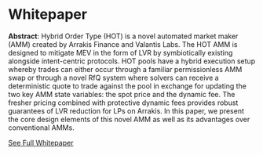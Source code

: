 # Whitepaper

**Abstract**: Hybrid Order Type (HOT) is a novel automated market maker (AMM) created by Arrakis Finance and Valantis Labs. The HOT AMM is designed to mitigate MEV in the form of LVR by symbiotically existing alongside intent-centric protocols. HOT pools have a hybrid execution setup whereby trades can either occur through a familiar permissionless AMM swap or through a novel RfQ system where solvers can receive a deterministic quote to trade against the pool in exchange for updating the two key AMM state variables: the spot price and the dynamic fee. The fresher pricing combined with protective dynamic fees provides robust guarantees of LVR reduction for LPs on Arrakis. In this paper, we present the core design elements of this novel AMM as well as its advantages over conventional AMMs.

[See Full Whitepaper](https://github.com/ArrakisFinance/research/blob/main/HOTAMM-Whitepaper.pdf)

